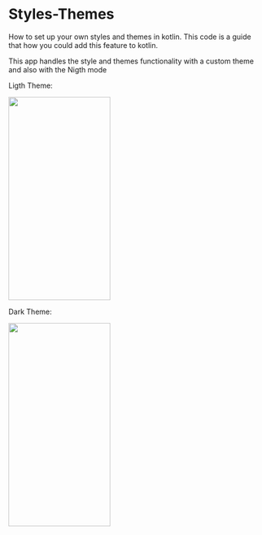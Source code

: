 # Styles-Themes
How to set up your own styles and themes in kotlin. This code is a guide that how you could add this feature to kotlin.

This app handles the style and themes functionality with a custom theme and also with the Nigth mode

Ligth Theme:

<img src="https://user-images.githubusercontent.com/31745798/236609639-ca98fa26-24f9-4ffc-a290-71f29acfde83.png" width="200" height="400" />


Dark Theme:

<img src="https://user-images.githubusercontent.com/31745798/236609605-371c072c-e3f1-4030-acea-8557e4f0d451.png" width="200" height="400" />
